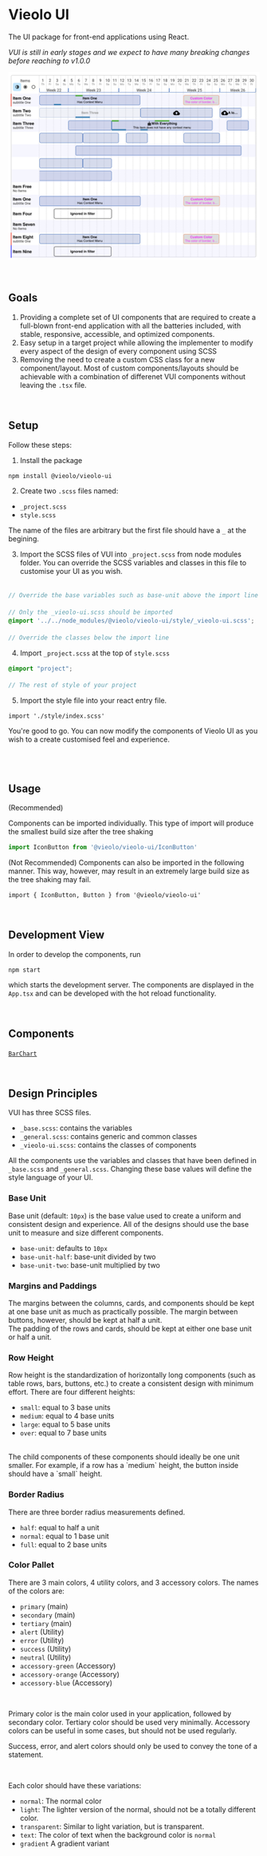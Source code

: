 # Vieolo UI
The UI package for front-end applications using React.


*VUI is still in early stages and we expect to have many breaking changes before reaching to v1.0.0*

![Sample](sample_img.png)

<br>

## Goals
1. Providing a complete set of UI components that are required to create a full-blown front-end application with all the batteries included, with stable, responsive, accessible, and optimized components.
2. Easy setup in a target project while allowing the implementer to modify every aspect of the design of every component using SCSS
3. Removing the need to create a custom CSS class for a new component/layout. Most of custom components/layouts should be achievable with a combination of differenet VUI components without leaving the `.tsx` file.

<br>

## Setup

Follow these steps:

1. Install the package

```bash
npm install @vieolo/vieolo-ui
```

2. Create two `.scss` files named:
- `_project.scss`
- `style.scss`

The name of the files are arbitrary but the first file should have a `_` at the begining.

3. Import the SCSS files of VUI into `_project.scss` from node modules folder. You can override the SCSS variables and classes in this file to customise your UI as you wish.

```SCSS

// Override the base variables such as base-unit above the import line

// Only the _vieolo-ui.scss should be imported
@import '../../node_modules/@vieolo/vieolo-ui/style/_vieolo-ui.scss';

// Override the classes below the import line
```

4. Import `_project.scss` at the top of `style.scss`

```SCSS
@import "project";

// The rest of style of your project
```

5. Import the style file into your react entry file.

``` JS
import './style/index.scss'
```

You're good to go. You can now modify the components of Vieolo UI as you wish to a create customised feel and experience.

<br>

<br>

## Usage
(Recommended)

Components can be imported individually. This type of import will produce the smallest build size after the tree shaking
```js
import IconButton from '@vieolo/vieolo-ui/IconButton'
```

(Not Recommended)
Components can also be imported in the following manner. This way, however, may result in an extremely large build size as the tree shaking may fail.
```JS
import { IconButton, Button } from '@vieolo/vieolo-ui'
```

<br>

## Development View
In order to develop the components, run
```
npm start
```
which starts the development server. The components are displayed in the `App.tsx` and can be developed with the hot reload functionality.

<br>

## Components

[`BarChart`](src/BarChart/BarChart.md)


<br>

## Design Principles

VUI has three SCSS files.

- `_base.scss`: contains the variables
- `_general.scss`: contains generic and common classes
- `_vieolo-ui.scss`: contains the classes of components

All the components use the variables and classes that have been defined in `_base.scss` and `_general.scss`. Changing these base values will define the style language of your UI.


### Base Unit
Base unit (default: `10px`) is the base value used to create a uniform and consistent design and experience. All of the designs should use the base unit to measure and size different components.<br/>
- `base-unit`: defaults to `10px`
- `base-unit-half`: base-unit divided by two
- `base-unit-two`: base-unit multiplied by two


### Margins and Paddings
The margins between the columns, cards, and components should be kept at one base unit as much as practically possible. The margin between buttons, however, should be kept at half a unit.<br>
The padding of the rows and cards, should be kept at either one base unit or half a unit.

### Row Height
Row height is the standardization of horizontally long components (such as table rows, bars, buttons, etc.) to create a consistent design with minimum effort. There are four different heights:
- `small`: equal to 3 base units
- `medium`: equal to 4 base units
- `large`: equal to 5 base units
- `over`: equal to 7 base units

<br />
The child components of these components should ideally be one unit smaller. For example, if a row has a `medium` height, the button inside should have a `small` height.

### Border Radius
There are three border radius measurements defined.
- `half`: equal to half a unit
- `normal`: equal to 1 base unit
- `full`: equal to 2 base units

### Color Pallet
There are 3 main colors, 4 utility colors, and 3 accessory colors. The names of the colors are:
- `primary` (main) 
- `secondary` (main)
- `tertiary` (main)
- `alert` (Utility)
- `error` (Utility)
- `success` (Utility)
- `neutral` (Utility)
- `accessory-green` (Accessory)
- `accessory-orange` (Accessory)
- `accessory-blue` (Accessory)

<br/>

Primary color is the main color used in your application, followed by secondary color. Tertiary color should be used very minimally. Accessory colors can be useful in some cases, but should not be used regularly.

Success, error, and alert colors should only be used to convey the tone of a statement.

<br/>

Each color should have these variations:
- `normal`: The normal color
- `light`: The lighter version of the normal, should not be a totally different color.
- `transparent`: Similar to light variation, but is transparent.
- `text`: The color of text when the background color is `normal`
- `gradient` A gradient variant